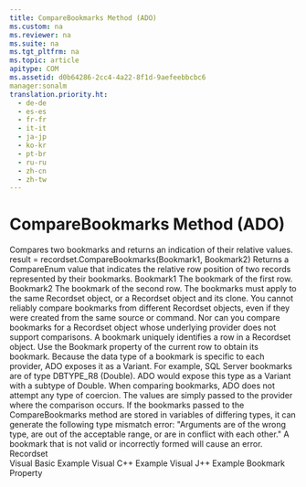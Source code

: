 ```yaml
---
title: CompareBookmarks Method (ADO)
ms.custom: na
ms.reviewer: na
ms.suite: na
ms.tgt_pltfrm: na
ms.topic: article
apitype: COM
ms.assetid: d0b64286-2cc4-4a22-8f1d-9aefeebbcbc6
manager:sonalm
translation.priority.ht: 
  - de-de
  - es-es
  - fr-fr
  - it-it
  - ja-jp
  - ko-kr
  - pt-br
  - ru-ru
  - zh-cn
  - zh-tw
---
```

# CompareBookmarks Method (ADO)
<?xml version="1.0" encoding="utf-8"?>
<developerReferenceWithSyntaxDocument xmlns="http://ddue.schemas.microsoft.com/authoring/2003/5" xmlns:xlink="http://www.w3.org/1999/xlink" xmlns:xsi="http://www.w3.org/2001/XMLSchema-instance" xsi:schemaLocation="http://ddue.schemas.microsoft.com/authoring/2003/5 http://dduestorage.blob.core.windows.net/ddueschema/developer.xsd">
  <introduction>
    <para>Compares two bookmarks and returns an indication of their relative values.</para>
  </introduction>
  <syntaxSection>
    <legacySyntax>
<parameterReference>result = recordset</parameterReference>.<legacyBold>CompareBookmarks(</legacyBold><parameterReference>Bookmark1</parameterReference>, <parameterReference>Bookmark2</parameterReference><legacyBold>)</legacyBold></legacySyntax>
  </syntaxSection>
  <returnValue>
    <content>
      <para>Returns a <legacyLink xlink:href="bc8f710d-0621-4673-8d8e-0361e44abed0">CompareEnum</legacyLink> value that indicates the relative row position of two records represented by their bookmarks.</para>
    </content>
  </returnValue>
  <parameters>
    <content>
      <definitionTable>
        <definedTerm> <parameterReference>Bookmark1 </parameterReference></definedTerm>
        <definition>
          <para>The bookmark of the first row.</para>
        </definition>
        <definedTerm> <parameterReference>Bookmark2 </parameterReference></definedTerm>
        <definition>
          <para>The bookmark of the second row.</para>
        </definition>
      </definitionTable>
    </content>
  </parameters>
  <languageReferenceRemarks>
    <content>
      <para>The bookmarks must apply to the same <legacyLink xlink:href="ede1415f-c3df-4cc5-a05b-2576b2b84b60">Recordset</legacyLink> object, or a <unmanagedCodeEntityReference>Recordset</unmanagedCodeEntityReference> object and its <legacyLink xlink:href="ad49265f-1c05-4271-9bbf-7c00010ac18c">clone</legacyLink>. You cannot reliably compare bookmarks from different <unmanagedCodeEntityReference>Recordset</unmanagedCodeEntityReference> objects, even if they were created from the same source or command. Nor can you compare bookmarks for a <unmanagedCodeEntityReference>Recordset</unmanagedCodeEntityReference> object whose underlying provider does not support comparisons.</para>
      <para>A bookmark uniquely identifies a row in a <unmanagedCodeEntityReference>Recordset</unmanagedCodeEntityReference> object. Use the <legacyLink xlink:href="481dcc93-487b-490e-ac58-a1e9b2ebfd43">Bookmark</legacyLink> property of the current row to obtain its bookmark.</para>
      <para>Because the data type of a bookmark is specific to each provider, ADO exposes it as a <languageKeyword>Variant</languageKeyword>. For example, SQL Server bookmarks are of type DBTYPE_R8 (<languageKeyword>Double</languageKeyword>). ADO would expose this type as a <languageKeyword>Variant</languageKeyword> with a subtype of <languageKeyword>Double</languageKeyword>.</para>
      <para>When comparing bookmarks, ADO does not attempt any type of coercion. The values are simply passed to the provider where the comparison occurs. If the bookmarks passed to the <unmanagedCodeEntityReference>CompareBookmarks</unmanagedCodeEntityReference> method are stored in variables of differing types, it can generate the following type mismatch error: "Arguments are of the wrong type, are out of the acceptable range, or are in conflict with each other."</para>
      <para>A bookmark that is not valid or incorrectly formed will cause an error.</para>
    </content>
  </languageReferenceRemarks>
  <section>
    <title>Applies To</title>
    <content>
      <para>
        <link xlink:href="ede1415f-c3df-4cc5-a05b-2576b2b84b60">Recordset</link>
      </para>
    </content>
  </section>
  <relatedTopics>
<link xlink:href="f156aa48-bfc2-40d1-962b-7b08855776c6">Visual Basic Example</link>
<link xlink:href="24ab3f3a-29c5-4ee1-942e-2634c02d0778">Visual C++ Example</link>
<link xlink:href="3c679a15-e924-49a5-8f3a-38a8266064f8">Visual J++ Example </link>
<link xlink:href="481dcc93-487b-490e-ac58-a1e9b2ebfd43">Bookmark Property</link>
</relatedTopics>
</developerReferenceWithSyntaxDocument>